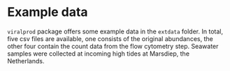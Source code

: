
<!-- README.md is generated from README.Rmd. Please edit that file -->

# Example data

`viralprod` package offers some example data in the `extdata` folder. In
total, five csv files are available, one consists of the original
abundances, the other four contain the count data from the flow
cytometry step. Seawater samples were collected at incoming high tides
at Marsdiep, the Netherlands.

